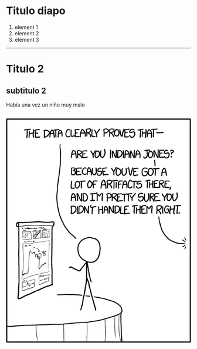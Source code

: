 # Titulo diapo

1. element 1
2. element 2
3. element 3

---

# Titulo 2
## subtitulo 2 

Habia una vez un niño muy malo

![](figures/artifacts_2x.png)
---








